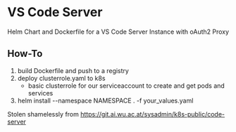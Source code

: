 # VS Code Server

Helm Chart and Dockerfile for a VS Code Server Instance with oAuth2 Proxy

## How-To

1. build Dockerfile and push to a registry
2. deploy clusterrole.yaml to k8s
    - basic clusterrole for our serviceaccount to create and get pods and services
3. helm install --namespace NAMESPACE . -f your_values.yaml

Stolen shamelessly from https://git.ai.wu.ac.at/sysadmin/k8s-public/code-server
